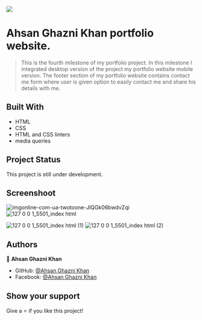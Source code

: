 ![](https://img.shields.io/badge/Microverse-blueviolet)

# Ahsan Ghazni Khan portfolio website.

>This is the fourth milestone of my portfolio project. In this milestone I integrated desktop version of the project my portfolio website mobile version. The footer section of my portfolio website contains contact me form where user is given option to easily contact me and share his details with me. 


## Built With

- HTML
- CSS
- HTML and CSS linters
- media queries 


## Project Status
This project is still under development.

## Screenshoot

![imgonline-com-ua-twotoone-JlQGk06bwdvZqi](https://user-images.githubusercontent.com/22774319/194528597-c2d65644-b673-427d-8ad7-6b2fba28a741.png)
![127 0 0 1_5501_index html](https://user-images.githubusercontent.com/22774319/194528649-193d18df-5a70-45da-974e-a36f75ec761d.png)

![127 0 0 1_5501_index html (1)](https://user-images.githubusercontent.com/22774319/194528664-1fa127ab-3872-47f5-a6ec-82802852cd51.png)
![127 0 0 1_5501_index html (2)](https://user-images.githubusercontent.com/22774319/194528695-6d88428a-d19b-48fb-a2bf-bdc295a0db4a.png)


## Authors

👤 **Ahsan Ghazni Khan**

- GitHub: [@Ahsan Ghazni Khan](https://github.com/Ahsan12356)
- Facebook: [@Ahsan Ghazni Khan](https://www.facebook.com/me/)


## Show your support

Give a ⭐️ if you like this project!
